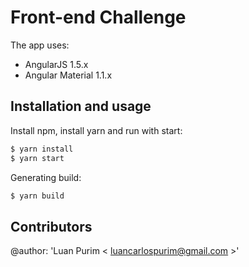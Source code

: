 # Front-end Challenge
The app uses:

- AngularJS 1.5.x
- Angular Material 1.1.x

## Installation and usage

Install npm, install yarn and run with start:
```bash
$ yarn install
$ yarn start
```

Generating build:
```bash
$ yarn build
```

## Contributors

@author: 'Luan Purim < luancarlospurim@gmail.com >'
